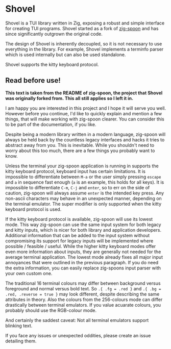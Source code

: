 # Shovel

Shovel is a TUI library written in Zig, exposing a robust and simple interface
for creating TUI programs. Shovel started as a fork of
[zig-spoon](https://git.sr.ht/~leon_plickat/zig-spoon) and has since
significantly outgrown the original code.

The design of Shovel is inherently decoupled, so it is not necessary to use
everything in the library. For example, Shovel implements a terminfo parser
which is used internally but can also be used standalone.

Shovel supports the kitty keyboard protocol.

## Read before use!

**This text is taken from the README of zig-spoon, the project that Shovel
was originally forked from. This all still applies so I left it in.**

I am happy you are interested in this project and I hope it will serve you well.
However before you continue, I'd like to quickly explain and mention a few
things, that will make working with zig-spoon clearer. You can consider this to
be part of the documentation, if you like.

Despite being a modern library written in a modern language, zig-spoon will
always be held back by the countless legacy interfaces and hacks it tries to
abstract away from you. This is inevitable. While you shouldn't need to worry
about this too much, there are a few things you probably want to know.

Unless the terminal your zig-spoon application is running in supports the kitty
keyboard protocol, keyboard input has certain limitations. It is impossible to
differentiate between `M-a` or the user simply pressing `escape` and `a` in
sequence fast enough (`a` is an example, this holds for all keys). It is
impossible to differentiate `C-m`, `C-j` and `enter`, so to err on the side of
caution, zig-spoon will always assume `enter` is the intended key press.
Any non-ascii characters may behave in an unexpected manner, depending on the
terminal emulator. The super modifier is only supported when the kitty keyboard
protocol is used.

If the kitty keyboard protocol is available, zig-spoon will use its lowest mode.
This way zig-spoon can use the same input system for both legacy and kitty
inputs, which is nicer for both library and application developers. Additional
information that can be added to the input system without compromising its
support for legacy inputs will be implemented where possible / feasible / useful.
While the higher kitty keyboard modes offer even more information about inputs,
they are generally not needed for the average terminal application. The lowest
mode already fixes all major input annoyances that were outlined in the previous
paragraph. If you do need the extra information, you can easily replace
zig-spoons input parser with your own custom one.

The traditional 16 terminal colours may differ between background versus
foreground and normal versus bold text. So `.{ .fg = .red }` and
`.{ .bg = .red, .reverse = true }` may look different, despite describing the
same attributes in theory. Also the colours from the 256-colours mode can differ
drastically between terminal emulators. If you value acuarate colours, you
probably should use the RGB-colour mode.

And certainly the saddest caveat: Not all terminal emulators support blinking
text.

If you face any issues or unexpected oddities, please create an issue detailing
them.
